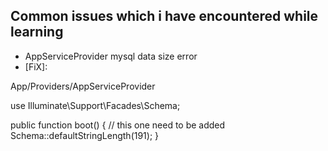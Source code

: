 ## Common issues which i have encountered while learning

- AppServiceProvider mysql data size error
- [FiX]:
<p>
App/Providers/AppServiceProvider <br />

use Illuminate\Support\Facades\Schema;

public function boot()
{
  // this one need to be added
  Schema::defaultStringLength(191);
}
</p>
